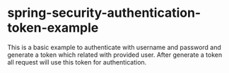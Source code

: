 # spring-security-authentication-token-example
This is a basic example to authenticate with username and password and generate a token which related with provided user. After generate a token all request will use this token for authentication.
